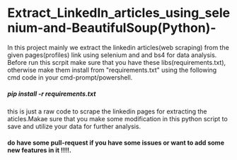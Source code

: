 # Extract_LinkedIn_articles_using_selenium-and-BeautifulSoup(Python)-
In this project mainly we extract the linkedin articles(web scraping) from the given pages(profiles) link using selenium and and bs4 for data analysis.
Before run this scrpit make sure that you have these libs(requirements.txt), otherwise make them install from "requirements.txt" using 
the following cmd code in your cmd-prompt/powershell.

##### pip install -r requirements.txt

this is just a raw code to scrape the linkedin pages for extracting the aticles.Makae sure that you make some modification
in this python script to save and utilize your data for further analysis.

#### do have some pull-request if you have some issues or want to add some new features in it !!!!.
